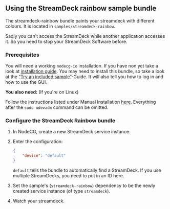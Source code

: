## Using the StreamDeck rainbow sample bundle

The streamdeck-rainbow bundle paints your streamdeck with different colours. It
is located in `samples/streamdeck-rainbow`.

Sadly you can't access the StreamDeck while another application accesses it. So
you need to stop your StreamDeck Software before.

### Prerequisites

You will need a working `nodecg-io` installation. If you have non yet take a
look at [installation guide](../getting_started/install.md). You may need to
install this bundle, so take a look at the
[“Try an included sample”](../getting_started/try_example_bundle.md)-Guide. It
will also tell you how to log in and how to use the GUI.

**You also need:** (If you're on Linux)

Follow the instructions listed under Manual Installation
[here](https://github.com/timothycrosley/streamdeck-ui/blob/master/README.md).
Everything after the `sudo udevadm` command can be omitted.

### Configure the StreamDeck Rainbow bundle

1. In NodeCG, create a new StreamDeck service instance.

2. Enter the configuration:

    ```json
    {
        "device": "default"
    }
    ```

    `default` tells the bundle to automatically find a StreamDeck. If you use
    multiple StreamDecks, you need to put in an ID here.

3. Set the sample's (`streamdeck-rainbow`) dependency to be the newly created
   service instance (of type `streamdeck`).

4. Watch your streamdeck.
